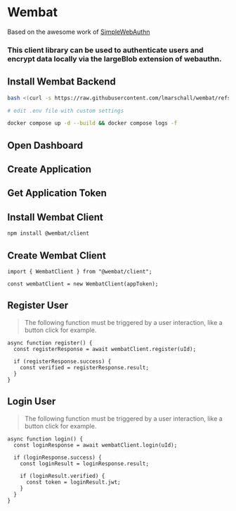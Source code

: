 # Wembat

Based on the awesome work of [SimpleWebAuthn](https://github.com/MasterKale/SimpleWebAuthn)

### This client library can be used to authenticate users and encrypt data locally via the largeBlob extension of webauthn.

<!-- ## Syntax Highlighting

VitePress provides Syntax Highlighting powered by [Shikiji](https://github.com/antfu/shikiji), with additional features like line-highlighting: -->


## Install Wembat Backend
```bash
bash <(curl -s https://raw.githubusercontent.com/lmarschall/wembat/refs/heads/main/setup/install.sh)

# edit .env file with custom settings

docker compose up -d --build && docker compose logs -f
```

## Open Dashboard

## Create Application

## Get Application Token

## Install Wembat Client
```bash
npm install @wembat/client
```


## Create Wembat Client

```ts{4}
import { WembatClient } from "@wembat/client";

const wembatClient = new WembatClient(appToken);
```

## Register User

> The following function must be triggered by a user interaction, like a button click for example.

```ts{4}
async function register() {
  const registerResponse = await wembatClient.register(uId);

  if (registerResponse.success) {
    const verified = registerResponse.result;
  }
}
```

## Login User

> The following function must be triggered by a user interaction, like a button click for example.

```ts{4}
async function login() {
  const loginResponse = await wembatClient.login(uId);

  if (loginResponse.success) {
    const loginResult = loginResponse.result;

    if (loginResult.verified) {
      const token = loginResult.jwt;
    }
  }
}
```

<!-- ## Custom Containers

**Input**

```md
::: info
This is an info box.
:::

::: tip
This is a tip.
:::

::: warning
This is a warning.
:::

::: danger
This is a dangerous warning.
:::

::: details
This is a details block.
:::
```

**Output**

::: info
This is an info box.
:::

::: tip
This is a tip.
:::

::: warning
This is a warning.
:::

::: danger
This is a dangerous warning.
:::

::: details
This is a details block.
:::

## More

Check out the documentation for the [full list of markdown extensions](https://vitepress.dev/guide/markdown). -->
